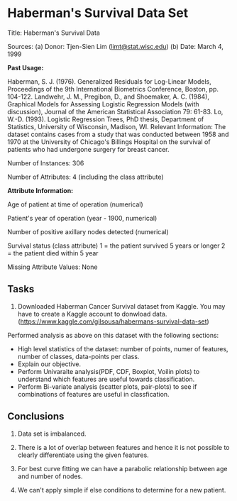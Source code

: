 # Haberman's Survival Data Set

Title: Haberman's Survival Data

Sources: (a) Donor: Tjen-Sien Lim (limt@stat.wisc.edu) (b) Date: March 4, 1999

**Past Usage:**

Haberman, S. J. (1976). Generalized Residuals for Log-Linear Models, Proceedings of the 9th International Biometrics Conference, Boston, pp. 104-122.
Landwehr, J. M., Pregibon, D., and Shoemaker, A. C. (1984), Graphical Models for Assessing Logistic Regression Models (with discussion), Journal of the American Statistical Association 79: 61-83.
Lo, W.-D. (1993). Logistic Regression Trees, PhD thesis, Department of Statistics, University of Wisconsin, Madison, WI.
Relevant Information: The dataset contains cases from a study that was conducted between 1958 and 1970 at the University of Chicago's Billings Hospital on the survival of patients who had undergone surgery for breast cancer.

Number of Instances: 306

Number of Attributes: 4 (including the class attribute)

**Attribute Information:**

Age of patient at time of operation (numerical)

Patient's year of operation (year - 1900, numerical)

Number of positive axillary nodes detected (numerical)

Survival status (class attribute) 1 = the patient survived 5 years or longer 2 = the patient died within 5 year

Missing Attribute Values: None

## Tasks
1. Downloaded Haberman Cancer Survival dataset from Kaggle. You may have to create a Kaggle account to donwload data. (https://www.kaggle.com/gilsousa/habermans-survival-data-set)


Performed analysis as above on this dataset with the following sections:
* High level statistics of the dataset: number of points, numer of   features, number of classes, data-points per class.
* Explain our objective. 
* Perform Univaraite analysis(PDF, CDF, Boxplot, Voilin plots) to understand which features are useful towards classification.
* Perform Bi-variate analysis (scatter plots, pair-plots) to see if combinations of features are useful in classfication.


## Conclusions

1) Data set is imbalanced.

2) There is a lot of overlap between features and hence it is not possible to clearly differentiate using the given features.

3) For best curve fitting we can have a parabolic relationship between age and number of nodes.

4) We can't apply simple if else conditions to determine for a new patient.